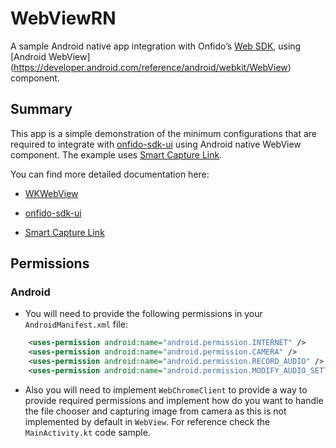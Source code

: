 # WebViewRN
A sample Android native app integration with Onfido’s [Web SDK](https://documentation.onfido.com/sdk/web/), using [Android WebView] (https://developer.android.com/reference/android/webkit/WebView) component.

## Summary

This app is a simple demonstration of the minimum configurations that are required to integrate with [onfido-sdk-ui](https://documentation.onfido.com/sdk/web/) using Android native WebView component. The example uses [Smart Capture Link](https://developers.onfido.com/guide/smart-capture-link).

You can find more detailed documentation here:
- [WKWebView](https://docs.usercentrics.com/cmp_in_app_sdk/latest/features/webview-continuity/)

- [onfido-sdk-ui](https://documentation.onfido.com/sdk/web/)

- [Smart Capture Link](https://developers.onfido.com/guide/smart-capture-link)



## Permissions

### Android

- You will need to provide the following permissions in your `AndroidManifest.xml` file:

```AndroidManifest.xml
    <uses-permission android:name="android.permission.INTERNET" />
    <uses-permission android:name="android.permission.CAMERA" />
    <uses-permission android:name="android.permission.RECORD_AUDIO" />
    <uses-permission android:name="android.permission.MODIFY_AUDIO_SETTINGS" />
```    

- Also you will need to implement `WebChromeClient` to provide a way to provide required permissions 
and implement how do you want to handle the file chooser and capturing image from camera as this is not implemented by default in `WebView`.
For reference check the `MainActivity.kt` code sample.


  